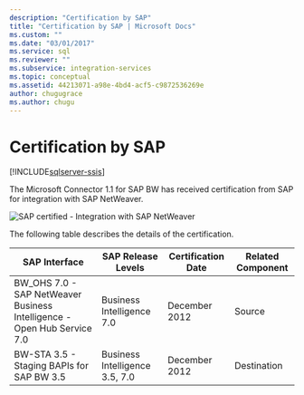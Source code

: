 ```yaml
---
description: "Certification by SAP"
title: "Certification by SAP | Microsoft Docs"
ms.custom: ""
ms.date: "03/01/2017"
ms.service: sql
ms.reviewer: ""
ms.subservice: integration-services
ms.topic: conceptual
ms.assetid: 44213071-a98e-4bd4-acf5-c9872536269e
author: chugugrace
ms.author: chugu
---
```

# Certification by SAP

[!INCLUDE[sqlserver-ssis](../includes/applies-to-version/sqlserver-ssis.md)]


  The Microsoft Connector 1.1 for SAP BW has received certification from SAP for integration with SAP NetWeaver.  
  
 ![SAP certified - Integration with SAP NetWeaver](../integration-services/media/sapcertifiedforssis11.gif "SAP certified - Integration with SAP NetWeaver")  
  
 The following table describes the details of the certification.  
  
|SAP Interface|SAP Release Levels|Certification Date|Related Component|  
|-------------------|------------------------|------------------------|-----------------------|  
|BW_OHS 7.0 - SAP NetWeaver Business Intelligence - Open Hub Service 7.0|Business Intelligence 7.0|December 2012|Source|  
|BW-STA 3.5 - Staging BAPIs for SAP BW 3.5|Business Intelligence 3.5, 7.0|December 2012|Destination|  
  
  
